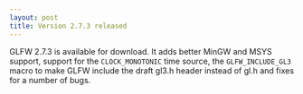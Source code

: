 ```yaml
---
layout: post
title: Version 2.7.3 released
---
```


GLFW 2.7.3 is available for download.  It adds better MinGW and MSYS
support, support for the `CLOCK_MONOTONIC` time source, the
`GLFW_INCLUDE_GL3` macro to make GLFW include the draft gl3.h
header instead of gl.h and fixes for a number of bugs.